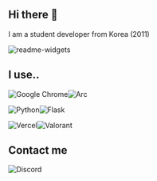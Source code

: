 ## Hi there 👋
I am a student developer from Korea (2011)

![readme-widgets](https://readme-widgets.deno.dev/repository?owner=judongdev&repo=riot-qr-auth&name=Riot%20QR%20Auth)

## I use.. 
![Google Chrome](https://img.shields.io/badge/Google%20Chrome-4285F4?style=for-the-badge&logo=GoogleChrome&logoColor=white)![Arc](https://img.shields.io/badge/Arc-000000?style=for-the-badge&logo=arc&logoColor=white)

![Python](https://img.shields.io/badge/python-3670A0?style=for-the-badge&logo=python&logoColor=ffdd54)![Flask](https://img.shields.io/badge/flask-%23000.svg?style=for-the-badge&logo=flask&logoColor=white)

![Vercel](https://img.shields.io/badge/vercel-%23000000.svg?style=for-the-badge&logo=vercel&logoColor=white)![Valorant](https://img.shields.io/badge/valorant-fff?style=for-the-badge&logo=Valorant&logoColor=fa4454)

## Contact me
![Discord](https://img.shields.io/badge/ju_do0ng-%235865F2.svg?style=for-the-badge&logo=discord&logoColor=white)
